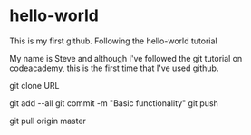 # hello-world
This is my first github. Following the hello-world tutorial


My name is Steve and although I've followed the git tutorial on codeacademy, this is the first time that I've used github.


git clone URL


git add --all
git commit -m "Basic functionality"
git push



git pull origin master


